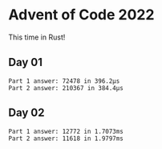 # Advent of Code 2022

This time in Rust!

## Day 01
```
Part 1 answer: 72478 in 396.2µs
Part 2 answer: 210367 in 384.4µs
```

## Day 02
```
Part 1 answer: 12772 in 1.7073ms
Part 2 answer: 11618 in 1.9797ms
```
